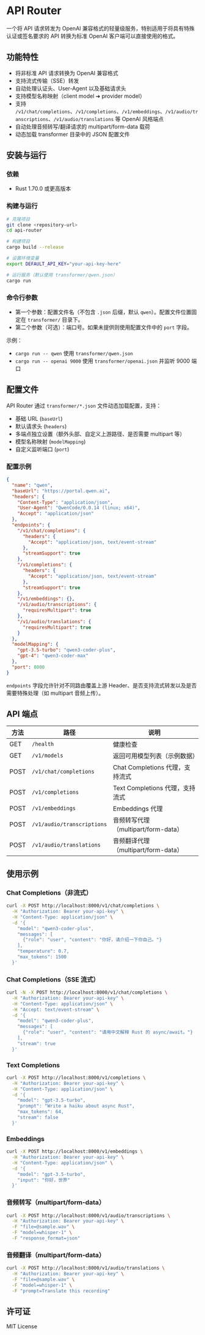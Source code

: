 # API Router

一个将 API 请求转发为 OpenAI 兼容格式的轻量级服务，特别适用于将具有特殊认证或签名要求的 API 转换为标准 OpenAI 客户端可以直接使用的格式。

## 功能特性

- 将非标准 API 请求转换为 OpenAI 兼容格式
- 支持流式传输（SSE）转发
- 自动处理认证头、User-Agent 以及基础请求头
- 支持模型名称映射（client model ➜ provider model）
- 支持 `/v1/chat/completions`、`/v1/completions`、`/v1/embeddings`、`/v1/audio/transcriptions`、`/v1/audio/translations` 等 OpenAI 风格端点
- 自动处理音频转写/翻译请求的 multipart/form-data 载荷
- 动态加载 transformer 目录中的 JSON 配置文件

## 安装与运行

### 依赖

- Rust 1.70.0 或更高版本

### 构建与运行

```bash
# 克隆项目
git clone <repository-url>
cd api-router

# 构建项目
cargo build --release

# 设置环境变量
export DEFAULT_API_KEY="your-api-key-here"

# 运行服务（默认使用 transformer/qwen.json）
cargo run
```

### 命令行参数

- 第一个参数：配置文件名（不包含 `.json` 后缀，默认 `qwen`）。配置文件位置固定在 `transformer/` 目录下。
- 第二个参数（可选）：端口号。如果未提供则使用配置文件中的 `port` 字段。

示例：

- `cargo run -- qwen` 使用 `transformer/qwen.json`
- `cargo run -- openai 9000` 使用 `transformer/openai.json` 并监听 9000 端口

## 配置文件

API Router 通过 `transformer/*.json` 文件动态加载配置，支持：

- 基础 URL (`baseUrl`)
- 默认请求头 (`headers`)
- 多端点独立设置（额外头部、自定义上游路径、是否需要 multipart 等）
- 模型名称映射 (`modelMapping`)
- 自定义监听端口 (`port`)

### 配置示例

```json
{
  "name": "qwen",
  "baseUrl": "https://portal.qwen.ai",
  "headers": {
    "Content-Type": "application/json",
    "User-Agent": "QwenCode/0.0.14 (linux; x64)",
    "Accept": "application/json"
  },
  "endpoints": {
    "/v1/chat/completions": {
      "headers": {
        "Accept": "application/json, text/event-stream"
      },
      "streamSupport": true
    },
    "/v1/completions": {
      "headers": {
        "Accept": "application/json, text/event-stream"
      },
      "streamSupport": true
    },
    "/v1/embeddings": {},
    "/v1/audio/transcriptions": {
      "requiresMultipart": true
    },
    "/v1/audio/translations": {
      "requiresMultipart": true
    }
  },
  "modelMapping": {
    "gpt-3.5-turbo": "qwen3-coder-plus",
    "gpt-4": "qwen3-coder-max"
  },
  "port": 8000
}
```

`endpoints` 字段允许针对不同路由覆盖上游 Header、是否支持流式转发以及是否需要特殊处理（如 multipart 音频上传）。

## API 端点

| 方法 | 路径 | 说明 |
| ---- | ---- | ---- |
| GET  | `/health` | 健康检查 |
| GET  | `/v1/models` | 返回可用模型列表（示例数据） |
| POST | `/v1/chat/completions` | Chat Completions 代理，支持流式 |
| POST | `/v1/completions` | Text Completions 代理，支持流式 |
| POST | `/v1/embeddings` | Embeddings 代理 |
| POST | `/v1/audio/transcriptions` | 音频转写代理（multipart/form-data） |
| POST | `/v1/audio/translations` | 音频翻译代理（multipart/form-data） |

## 使用示例

### Chat Completions（非流式）
```bash
curl -X POST http://localhost:8000/v1/chat/completions \
  -H "Authorization: Bearer your-api-key" \
  -H "Content-Type: application/json" \
  -d '{
    "model": "qwen3-coder-plus",
    "messages": [
      {"role": "user", "content": "你好，请介绍一下你自己。"}
    ],
    "temperature": 0.7,
    "max_tokens": 1500
  }'
```

### Chat Completions（SSE 流式）
```bash
curl -N -X POST http://localhost:8000/v1/chat/completions \
  -H "Authorization: Bearer your-api-key" \
  -H "Content-Type: application/json" \
  -H "Accept: text/event-stream" \
  -d '{
    "model": "qwen3-coder-plus",
    "messages": [
      {"role": "user", "content": "请用中文解释 Rust 的 async/await。"}
    ],
    "stream": true
  }'
```

### Text Completions
```bash
curl -X POST http://localhost:8000/v1/completions \
  -H "Authorization: Bearer your-api-key" \
  -H "Content-Type: application/json" \
  -d '{
    "model": "gpt-3.5-turbo",
    "prompt": "Write a haiku about async Rust",
    "max_tokens": 64,
    "stream": false
  }'
```

### Embeddings
```bash
curl -X POST http://localhost:8000/v1/embeddings \
  -H "Authorization: Bearer your-api-key" \
  -H "Content-Type: application/json" \
  -d '{
    "model": "gpt-3.5-turbo",
    "input": "你好，世界"
  }'
```

### 音频转写（multipart/form-data）
```bash
curl -X POST http://localhost:8000/v1/audio/transcriptions \
  -H "Authorization: Bearer your-api-key" \
  -F "file=@sample.wav" \
  -F "model=whisper-1" \
  -F "response_format=json"
```

### 音频翻译（multipart/form-data）
```bash
curl -X POST http://localhost:8000/v1/audio/translations \
  -H "Authorization: Bearer your-api-key" \
  -F "file=@sample.wav" \
  -F "model=whisper-1" \
  -F "prompt=Translate this recording"
```

## 许可证

MIT License

